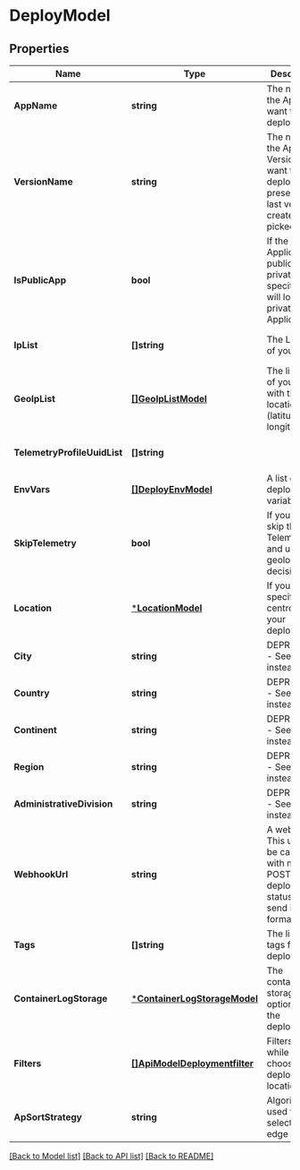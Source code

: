 # DeployModel

## Properties
Name | Type | Description | Notes
------------ | ------------- | ------------- | -------------
**AppName** | **string** | The name of the App you want to deploy | [default to null]
**VersionName** | **string** | The name of the App Version you want to deploy, if not present, the last version created is picked | [optional] [default to null]
**IsPublicApp** | **bool** | If the Application is public or private. If not specified, we will look for a private Application | [optional] [default to null]
**IpList** | **[]string** | The List of IP of your user | [optional] [default to null]
**GeoIpList** | [**[]GeoIpListModel**](GeoIpListModel.md) | The list of IP of your user with their location (latitude, longitude) | [optional] [default to null]
**TelemetryProfileUuidList** | **[]string** |  | [optional] [default to null]
**EnvVars** | [**[]DeployEnvModel**](DeployEnvModel.md) | A list of deployment variables | [optional] [default to null]
**SkipTelemetry** | **bool** | If you want to skip the Telemetry and use a geolocations decision only | [optional] [default to null]
**Location** | [***LocationModel**](LocationModel.md) | If you want to specify a centroid for your deployment. | [optional] [default to null]
**City** | **string** | DEPRECATED - See &#x60;filters&#x60; instead. | [optional] [default to null]
**Country** | **string** | DEPRECATED - See &#x60;filters&#x60; instead. | [optional] [default to null]
**Continent** | **string** | DEPRECATED - See &#x60;filters&#x60; instead. | [optional] [default to null]
**Region** | **string** | DEPRECATED - See &#x60;filters&#x60; instead. | [optional] [default to null]
**AdministrativeDivision** | **string** | DEPRECATED - See &#x60;filters&#x60; instead. | [optional] [default to null]
**WebhookUrl** | **string** | A web URL. This url will be called with method POST. The deployment status will be send in JSON format | [optional] [default to null]
**Tags** | **[]string** | The list of tags for your deployment | [optional] [default to null]
**ContainerLogStorage** | [***ContainerLogStorageModel**](ContainerLogStorageModel.md) | The container log storage options for the deployment | [optional] [default to null]
**Filters** | [**[]ApiModelDeploymentfilter**](api-model-deploymentfilter.md) | Filters to use while choosing the deployment location. | [optional] [default to null]
**ApSortStrategy** | **string** | Algorithm used to select the edge location | [optional] [default to null]

[[Back to Model list]](../README.md#documentation-for-models) [[Back to API list]](../README.md#documentation-for-api-endpoints) [[Back to README]](../README.md)


